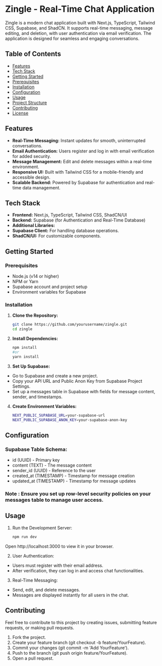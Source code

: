 # Zingle - Real-Time Chat Application

Zingle is a modern chat application built with Next.js, TypeScript, Tailwind CSS, Supabase, and ShadCN. It supports real-time messaging, message editing, and deletion, with user authentication via email verification. The application is designed for seamless and engaging conversations.

## Table of Contents

- [Features](#features)
- [Tech Stack](#tech-stack)
- [Getting Started](#getting-started)
- [Prerequisites](#prerequisites)
- [Installation](#installation)
- [Configuration](#configuration)
- [Usage](#usage)
- [Project Structure](#project-structure)
- [Contributing](#contributing)
- [License](#license)

## Features

- **Real-Time Messaging:** Instant updates for smooth, uninterrupted conversations.
- **Email Authentication:** Users register and log in with email verification for added security.
- **Message Management:** Edit and delete messages within a real-time environment.
- **Responsive UI:** Built with Tailwind CSS for a mobile-friendly and accessible design.
- **Scalable Backend:** Powered by Supabase for authentication and real-time data management.

## Tech Stack

- **Frontend:** Next.js, TypeScript, Tailwind CSS, ShadCN/UI
- **Backend:** Supabase (for Authentication and Real-Time Database)
- **Additional Libraries:** 
- **Supabase Client:** For handling database operations.
- **ShadCN/UI:** For customizable components.

## Getting Started

### Prerequisites

- Node.js (v14 or higher)
- NPM or Yarn
- Supabase account and project setup
- Environment variables for Supabase

### Installation

1. **Clone the Repository:**
   ```bash
   git clone https://github.com/yourusername/zingle.git
   cd zingle

2. **Install Dependencies:**
    ```bash
    npm install
    #or
    yarn install

3. **Set Up Supabase:**

- Go to Supabase and create a new project.
- Copy your API URL and Public Anon Key from Supabase Project Settings.
- Set up a messages table in Supabase with fields for message content, sender, and timestamps.

4. **Create Environment Variables:**

    ```bash
    NEXT_PUBLIC_SUPABASE_URL=your-supabase-url
    NEXT_PUBLIC_SUPABASE_ANON_KEY=your-supabase-anon-key


## Configuration

### Supabase Table Schema:

- id (UUID) - Primary key
- content (TEXT) - The message content
- sender_id (UUID) - Reference to the user
- created_at (TIMESTAMP) - Timestamp for message creation
- updated_at (TIMESTAMP) - Timestamp for message updates

### Note : Ensure you set up row-level security policies on your messages table to manage user access.

## Usage

1. Run the Development Server:
    ```bash
    npm run dev

Open http://localhost:3000 to view it in your browser.

2. User Authentication:
- Users must register with their email address.
- After verification, they can log in and access chat functionalities.

3. Real-Time Messaging:
- Send, edit, and delete messages.
- Messages are displayed instantly for all users in the chat.

## Contributing

Feel free to contribute to this project by creating issues, submitting feature requests, or making pull requests.

1.	Fork the project.
2.	Create your feature branch (git checkout -b feature/YourFeature).
3.	Commit your changes (git commit -m 'Add YourFeature').
4.	Push to the branch (git push origin feature/YourFeature).
5.	Open a pull request.

   
